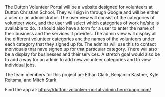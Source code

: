 The Dutton Volunteer Portal will be a website designed for volunteers at Dutton Christian
School. They will sign in through Google and will be either a user or an administrator. The
user view will consist of the categories of volunteer work, and the user will select which
categories of work he/she is available to do. It should also have a form for a user to enter the name of their business and
the services it provides. The admin view will display all the different volunteer categories and the names of the 
volunteers under each category that they signed up for. The admins will use this to contact individuals that have signed
up for that particular category. There will also be a display for businesses and their services. A stretch goal would also be
to add a way for an admin to add new volunteer categories and to view individual jobs.

The team members for this project are Ethan Clark, Benjamin Kastner, Kyle Reitsma, and Mitch Stark.

Find the app at: https://dutton-volunteer-portal-admin.herokuapp.com/

